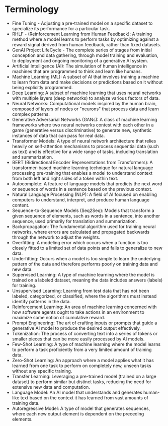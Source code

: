 # Terminology

- Fine Tuning - Adjusting a pre-trained model on a specific dataset to specialize its performance for a particular task.
- RHLF - (Reinforcement Learning from Human Feedback): A training method where a model learns to perform tasks by optimizing against a reward signal derived from human feedback, rather than fixed datasets.
- GenAI Project LifeCycle - The complete series of stages from initial conception and data gathering, through model training and evaluation, to deployment and ongoing monitoring of a generative AI system.
- Artificial Intelligence (AI): The simulation of human intelligence in machines that are programmed to think and learn like humans.
- Machine Learning (ML): A subset of AI that involves training a machine to learn from data and make decisions or predictions based on it without being explicitly programmed.
- Deep Learning: A subset of machine learning that uses neural networks with multiple layers (deep networks) to analyze various factors of data.
- Neural Networks: Computational models inspired by the human brain, composed of layers of nodes or "neurons" that process data and learn complex patterns.
- Generative Adversarial Networks (GANs): A class of machine learning frameworks where two neural networks contest with each other in a game (generative versus discriminative) to generate new, synthetic instances of data that can pass for real data.
- Transformer Models: A type of neural network architecture that relies heavily on self-attention mechanisms to process sequential data (such as text) and is effective for a wide range of tasks, including translation and summarization.
- BERT (Bidirectional Encoder Representations from Transformers): A transformer-based machine learning technique for natural language processing pre-training that enables a model to understand context from both left and right sides of a token within text.
- Autocomplete: A feature of language models that predicts the next word or sequence of words in a sentence based on the previous context.
- Natural Language Processing (NLP): A field of AI focused on enabling computers to understand, interpret, and produce human language content.
- Sequence-to-Sequence Models (Seq2Seq): Models that transform a given sequence of elements, such as words in a sentence, into another sequence, used primarily for translation and summarization.
- Backpropagation: The fundamental algorithm used for training neural networks, where errors are calculated and propagated backwards through the network to adjust the weights.
- Overfitting: A modeling error which occurs when a function is too closely fitted to a limited set of data points and fails to generalize to new data.
- Underfitting: Occurs when a model is too simple to learn the underlying pattern of the data and therefore performs poorly on training data and new data.
- Supervised Learning: A type of machine learning where the model is trained on a labeled dataset, meaning the data includes answers (labels) for training.
- Unsupervised Learning: Learning from test data that has not been labeled, categorized, or classified, where the algorithms must instead identify patterns in the data.
- Reinforcement Learning: An area of machine learning concerned with how software agents ought to take actions in an environment to maximize some notion of cumulative reward.
- Prompt Engineering: The art of crafting inputs or prompts that guide a generative AI model to produce the desired output effectively.
- Tokenization: The process of converting text into a series of tokens or smaller pieces that can be more easily processed by AI models.
- Few-Shot Learning: A type of machine learning where the model learns to perform a task proficiently from a very limited amount of training data.
- Zero-Shot Learning: An approach where a model applies what it has learned from one task to perform on completely new, unseen tasks without any specific training.
- Transfer Learning: Leveraging a pre-trained model (trained on a large dataset) to perform similar but distinct tasks, reducing the need for extensive new data and computation.
- Language Model: An AI model that understands and generates human-like text based on the context it has learned from vast amounts of training data.
- Autoregressive Model: A type of model that generates sequences, where each new output element is dependent on the preceding elements.
